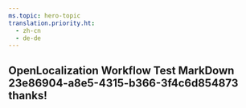 ```yaml
---
ms.topic: hero-topic
translation.priority.ht: 
  - zh-cn
  - de-de
---
```

## OpenLocalization Workflow Test MarkDown 23e86904-a8e5-4315-b366-3f4c6d854873 thanks!
